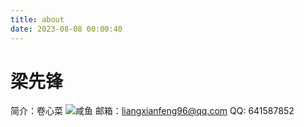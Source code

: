 ```yaml
---
title: about
date: 2023-08-08 00:00:40
---
```

# 梁先锋   
简介：卷心菜
![咸鱼](https://avatars.githubusercontent.com/u/12774971?v=4)
 邮箱：liangxianfeng96@qq.com 
 QQ: 641587852 
